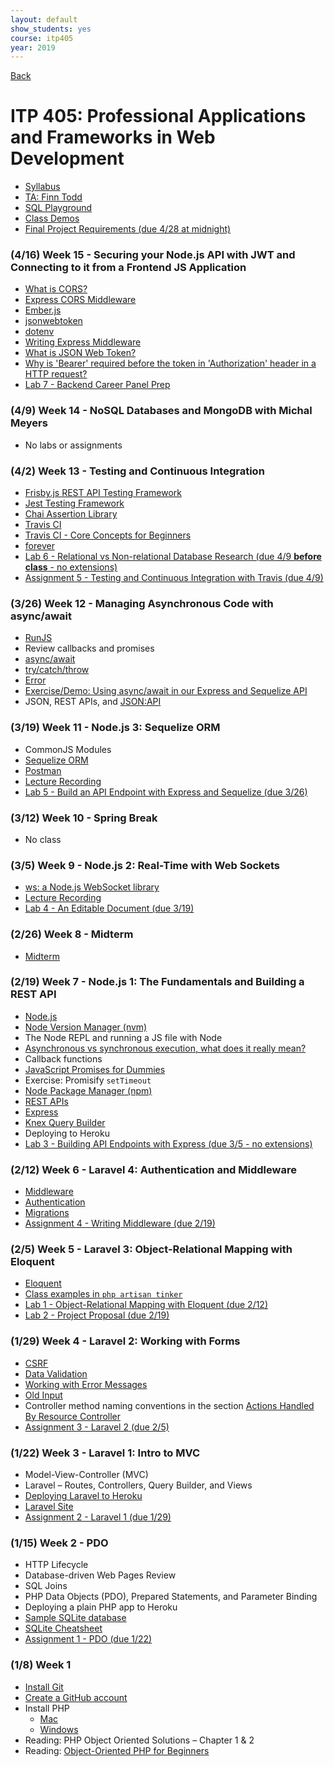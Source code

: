 ```yaml
---
layout: default
show_students: yes
course: itp405
year: 2019
---
```


[Back](/teaching)

# ITP 405: Professional Applications and Frameworks in Web Development

* [Syllabus](https://web-app.usc.edu/soc/syllabus/20191/32074.pdf)
* [TA: Finn Todd](mailto:ftodd@usc.edu)
* [SQL Playground](https://try-sql.herokuapp.com/)
* [Class Demos](https://github.com/itp405-spring-2019)
* [Final Project Requirements (due 4/28 at midnight)](/teaching/2019/itp405-final-project)

### (4/16) Week 15 - Securing your Node.js API with JWT and Connecting to it from a Frontend JS Application

* [What is CORS?](https://www.maxcdn.com/one/visual-glossary/cors/)
* [Express CORS Middleware](https://expressjs.com/en/resources/middleware/cors.html)
* [Ember.js](https://emberjs.com/)
* [jsonwebtoken](https://www.npmjs.com/package/jsonwebtoken)
* [dotenv](https://www.npmjs.com/package/dotenv)
* [Writing Express Middleware](https://expressjs.com/en/guide/writing-middleware.html)
* [What is JSON Web Token?](https://jwt.io/introduction/)
* [Why is 'Bearer' required before the token in 'Authorization' header in a HTTP request?](https://security.stackexchange.com/questions/108662/why-is-bearer-required-before-the-token-in-authorization-header-in-a-http-re)
* [Lab 7 - Backend Career Panel Prep](/teaching/2019/labs/backend-career-panel-prep)

### (4/9) Week 14 - NoSQL Databases and MongoDB with Michal Meyers

* No labs or assignments

### (4/2) Week 13 - Testing and Continuous Integration

* [Frisby.js REST API Testing Framework](https://www.frisbyjs.com/)
* [Jest Testing Framework](https://jestjs.io/)
* [Chai Assertion Library](https://www.chaijs.com/)
* [Travis CI](https://travis-ci.org/)
* [Travis CI - Core Concepts for Beginners](https://docs.travis-ci.com/user/for-beginners/)
* [forever](https://github.com/foreverjs/forever)
* [Lab 6 - Relational vs Non-relational Database Research (due 4/9 __before class__ - no extensions)](/teaching/2019/labs/database-research)
* [Assignment 5 - Testing and Continuous Integration with Travis (due 4/9)](/teaching/2019/assignments/testing)

### (3/26) Week 12 - Managing Asynchronous Code with async/await

* [RunJS](https://runjs.dev/)
* Review callbacks and promises
* [async/await](https://javascript.info/async-await)
* [try/catch/throw](https://javascript.info/try-catch)
* [Error](https://developer.mozilla.org/en-US/docs/Web/JavaScript/Reference/Global_Objects/Error)
* [Exercise/Demo: Using async/await in our Express and Sequelize API](https://github.com/itp405-spring-2019/sequelize-class)
* JSON, REST APIs, and [JSON:API](https://jsonapi.org/)

### (3/19) Week 11 - Node.js 3: Sequelize ORM

* CommonJS Modules
* [Sequelize ORM](http://docs.sequelizejs.com/)
* [Postman](https://www.getpostman.com/downloads/)
* [Lecture Recording](https://www.youtube.com/watch?v=VDgXAw7VynQ)
* [Lab 5 - Build an API Endpoint with Express and Sequelize (due 3/26)](/teaching/2019/labs/sequelize-orm)

### (3/12) Week 10 - Spring Break

* No class

### (3/5) Week 9 - Node.js 2: Real-Time with Web Sockets

* [ws: a Node.js WebSocket library](https://www.npmjs.com/package/ws)
* [Lecture Recording](http://www.youtube.com/watch?v=dQTzL3enFng)
* [Lab 4 - An Editable Document (due 3/19)](/teaching/2019/labs/web-sockets)

### (2/26) Week 8 - Midterm

* [Midterm](/teaching/2019/itp405-midterm)

### (2/19) Week 7 - Node.js 1: The Fundamentals and Building a REST API

* [Node.js](https://nodejs.org/en/)
* [Node Version Manager (nvm)](https://github.com/creationix/nvm)
* The Node REPL and running a JS file with Node
* [Asynchronous vs synchronous execution, what does it really mean?](https://stackoverflow.com/questions/748175/asynchronous-vs-synchronous-execution-what-does-it-really-mean)
* Callback functions
* [JavaScript Promises for Dummies](https://scotch.io/tutorials/javascript-promises-for-dummies)
* Exercise: Promisify `setTimeout`
* [Node Package Manager (npm)](https://www.npmjs.com/)
* [REST APIs](https://docs.google.com/presentation/d/1joQ6IWtTn39v3-mSCE4wOopkBkZ3an_SMtSzVR3NsdQ/edit?usp=sharing)
* [Express](https://expressjs.com/)
* [Knex Query Builder](https://www.npmjs.com/package/knex)
* Deploying to Heroku
* [Lab 3 - Building API Endpoints with Express (due 3/5 - no extensions)](/teaching/2019/labs/express-and-knex)

### (2/12) Week 6 - Laravel 4: Authentication and Middleware

* [Middleware](https://laravel.com/docs/5.7/middleware)
* [Authentication](https://laravel.com/docs/5.7/authentication)
* [Migrations](https://laravel.com/docs/5.7/migrations)
* [Assignment 4 - Writing Middleware (due 2/19)](/teaching/2019/assignments/writing-middleware)

### (2/5) Week 5 - Laravel 3: Object-Relational Mapping with Eloquent

* [Eloquent](https://laravel.com/docs/5.7/eloquent)
* [Class examples in `php artisan tinker`](https://gist.github.com/skaterdav85/7808bf0f5170199dda48664035754241)
* [Lab 1 - Object-Relational Mapping with Eloquent (due 2/12)](/teaching/2019/labs/laravel-3)
* [Lab 2 - Project Proposal (due 2/19)](/teaching/2019/labs/itp405-project-proposal)

### (1/29) Week 4 - Laravel 2: Working with Forms

* [CSRF](https://laravel.com/docs/5.7/csrf)
* [Data Validation](https://laravel.com/docs/5.7/validation#manually-creating-validators)
* [Working with Error Messages](https://laravel.com/docs/5.7/validation#working-with-error-messages)
* [Old Input](https://laravel.com/docs/5.7/requests#old-input)
* Controller method naming conventions in the section [Actions Handled By Resource Controller](https://laravel.com/docs/5.7/controllers#resource-controllers)
* [Assignment 3 - Laravel 2 (due 2/5)](/teaching/2019/assignments/laravel-2)

### (1/22) Week 3 - Laravel 1: Intro to MVC

* Model-View-Controller (MVC)
* Laravel – Routes, Controllers, Query Builder, and Views
* [Deploying Laravel to Heroku](/tutorials/deploying-laravel-with-sqlite-to-heroku)
* [Laravel Site](https://laravel.com/)
* [Assignment 2 - Laravel 1 (due 1/29)](/teaching/2019/assignments/laravel-1)

### (1/15) Week 2 - PDO

* HTTP Lifecycle
* Database-driven Web Pages Review
* SQL Joins
* PHP Data Objects (PDO), Prepared Statements, and Parameter Binding
* Deploying a plain PHP app to Heroku
* [Sample SQLite database](http://www.sqlitetutorial.net/sqlite-sample-database/)
* [SQLite Cheatsheet](/tutorials/sqlite)
* [Assignment 1 - PDO (due 1/22)](/teaching/2019/assignments/pdo)

### (1/8) Week 1

* [Install Git](https://git-scm.com/downloads)
* [Create a GitHub account](https://github.com/)
* Install PHP
  * [Mac](https://php-osx.liip.ch/)
  * [Windows](https://www.sitepoint.com/how-to-install-php-on-windows/)
* Reading: PHP Object Oriented Solutions – Chapter 1 & 2
* Reading: [Object-Oriented PHP for Beginners](https://code.tutsplus.com/tutorials/object-oriented-php-for-beginners--net-12762)
